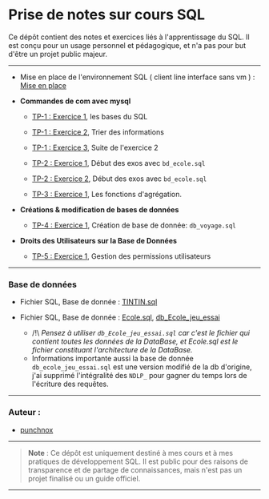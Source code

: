<!-- <link rel="stylesheet" href="{{ '/theme/main.css' | relative_url }}"> -->

# Prise de notes sur cours SQL

Ce dépôt contient des notes et exercices liés à l'apprentissage du SQL. Il est conçu pour un usage personnel et pédagogique, et n'a pas pour but d'être un projet public majeur.

---

- Mise en place de l'environnement SQL ( client line interface sans vm ) : [Mise en place](./src/Setup/mise-en-place)
- **Commandes de com avec mysql**
    - [TP-1 : Exercice 1](./src/Exercices/TP-1-exo1.md), les bases du SQL
    - [TP-1 : Exercice 2](./src/Exercices/TP-1-exo2.md), Trier des informations
    - [TP-1 : Exercice 3](./src/Exercices/TP-1-exo3.md), Suite de l'exercice 2

    - [TP-2 : Exercice 1](./src/Exercices/TP-2-exo1.md), Début des exos avec `bd_ecole.sql`
    - [TP-2 : Exercice 2](./src/Exercices/TP-2-exo2.md), Début des exos avec `bd_ecole.sql`

    - [TP-3 : Exercice 1](./src/Exercices/TP-3-exo1.md), Les fonctions d'agrégation.

- **Créations & modification de bases de données**
    - [TP-4 : Exercice 1](./src/Exercices/TP-4-exo1.md), Création de base de donnée: `db_voyage.sql`

- **Droits des Utilisateurs sur la Base de Données**
    - [TP-5 : Exercice 1](./src/Exercices/TP5-exo1.md), Gestion des permissions utilisateurs
---

### Base de données
- Fichier SQL, Base de donnée : [TINTIN.sql](./src/DB/TINTIN.sql)
- Fichier SQL, Base de donnée : [Ecole.sql](./src/DB/bd_ecole.sql), [db_Ecole_jeu_essai](./src/DB/bd_ecole_jeu_essai.sql)


    - /!\ *Pensez à utiliser `db_Ecole_jeu_essai.sql` car c'est le fichier qui contient toutes les données de la DataBase, et Ecole.sql est le fichier constituant l'architecture de la DataBase.*
    - Informations importante aussi la base de donnée `db_ecole_jeu_essai.sql` est une version modifié de la db d'origine, j'ai supprimé l'intégralité des `NDLP_` pour gagner du temps lors de l'écriture des requêtes.
---

### Auteur :
- [punchnox](https://github.com/notpunchnox)

---

> **Note** : Ce dépôt est uniquement destiné à mes cours et à mes pratiques de développement SQL. Il est public pour des raisons de transparence et de partage de connaissances, mais n'est pas un projet finalisé ou un guide officiel.

---
